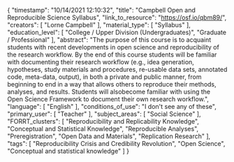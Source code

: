 {
    "timestamp": "10/14/2021 12:10:32",
    "title": "Campbell Open and Reproducible Science Syllabus",
    "link_to_resource": "https://osf.io/qbm89/",
    "creators": [
        "Lorne Campbell"
    ],
    "material_type": [
        "Syllabus"
    ],
    "education_level": [
        "College / Upper Division (Undergraduates)",
        "Graduate / Professional"
    ],
    "abstract": "The purpose of this course is to acquaint students with recent developments in open science and reproducibility of the research workflow. By the end of this course students will be familiar with documenting their research workflow (e.g., idea generation, hypotheses, study materials and procedures, re-usable data sets, annotated code, meta-data, output), in both a private and public manner, from beginning to end in a way that allows others to reproduce their methods, analyses, and results. Students will alsobecome familiar with using the Open Science Framework to document their own research workflow.",
    "language": [
        "English"
    ],
    "conditions_of_use": "I don't see any of these",
    "primary_user": [
        "Teacher"
    ],
    "subject_areas": [
        "Social Science"
    ],
    "FORRT_clusters": [
        "Reproducibility and Replicability Knowledge",
        "Conceptual and Statistical Knowledge",
        "Reproducible Analyses",
        "Preregistration",
        "Open Data and Materials",
        "Replication Research"
    ],
    "tags": [
        "Reproducibility Crisis and Credibility Revolution",
        "Open Science",
        "Conceptual and statistical knowledge"
    ]
}